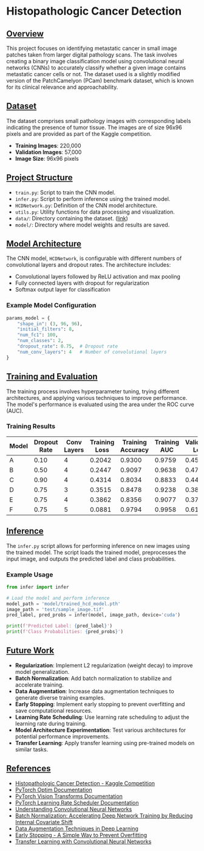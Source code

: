 # Histopathologic Cancer Detection

## [Overview](notebooks/histopathologic_cancer.ipynb)
This project focuses on identifying metastatic cancer in small image patches taken from larger digital pathology scans. The task involves creating a binary image classification model using convolutional neural networks (CNNs) to accurately classify whether a given image contains metastatic cancer cells or not. The dataset used is a slightly modified version of the PatchCamelyon (PCam) benchmark dataset, which is known for its clinical relevance and approachability.

## [Dataset](notebooks/histopathologic_cancer.ipynb)
The dataset comprises small pathology images with corresponding labels indicating the presence of tumor tissue. The images are of size 96x96 pixels and are provided as part of the Kaggle competition.

- **Training Images**: 220,000
- **Validation Images**: 57,000
- **Image Size**: 96x96 pixels

## [Project Structure](notebooks/histopathologic_cancer.ipynb)
- `train.py`: Script to train the CNN model.
- `infer.py`: Script to perform inference using the trained model.
- `HCDNetwork.py`: Definition of the CNN model architecture.
- `utils.py`: Utility functions for data processing and visualization.
- `data/`: Directory containing the dataset. ([link](https://www.kaggle.com/competitions/histopathologic-cancer-detection/overview))
- `model/`: Directory where model weights and results are saved.

## [Model Architecture](notebooks/histopathologic_cancer.ipynb)
The CNN model, `HCDNetwork`, is configurable with different numbers of convolutional layers and dropout rates. The architecture includes:
- Convolutional layers followed by ReLU activation and max pooling
- Fully connected layers with dropout for regularization
- Softmax output layer for classification

### Example Model Configuration
```python
params_model = {
    "shape_in": (3, 96, 96),
    "initial_filters": 8,
    "num_fc1": 100,
    "num_classes": 2,
    "dropout_rate": 0.75,  # Dropout rate
    "num_conv_layers": 4   # Number of convolutional layers
}
```

## [Training and Evaluation](notebooks/histopathologic_cancer.ipynb)
The training process involves hyperparameter tuning, trying different architectures, and applying various techniques to improve performance. The model's performance is evaluated using the area under the ROC curve (AUC).

### Training Results

| Model | Dropout Rate | Conv Layers | Training Loss | Training Accuracy | Training AUC | Validation Loss | Validation Accuracy | Validation AUC |
|-------|--------------|-------------|---------------|-------------------|--------------|-----------------|---------------------|----------------|
| A     | 0.10         | 4           | 0.2042        | 0.9300            | 0.9759       | 0.4512          | 0.8087              | 0.8842         |
| B     | 0.50         | 4           | 0.2447        | 0.9097            | 0.9638       | 0.4784          | 0.8000              | 0.8736         |
| C     | 0.90         | 4           | 0.4314        | 0.8034            | 0.8833       | 0.4483          | 0.8125              | 0.8780         |
| D     | 0.75         | 3           | 0.3515        | 0.8478            | 0.9238       | 0.3888          | 0.8400              | 0.9003         |
| E     | 0.75         | 4           | 0.3862        | 0.8356            | 0.9077       | 0.3794          | 0.8450              | 0.9064         |
| F     | 0.75         | 5           | 0.0881        | 0.9794            | 0.9958       | 0.6120          | 0.8113              | 0.8746         |


## [Inference](notebooks/histopathologic_cancer.ipynb)
The `infer.py` script allows for performing inference on new images using the trained model. The script loads the trained model, preprocesses the input image, and outputs the predicted label and class probabilities.

### Example Usage
```python
from infer import infer

# Load the model and perform inference
model_path = 'model/trained_hcd_model.pth'
image_path = 'test/sample_image.tif'
pred_label, pred_probs = infer(model, image_path, device='cuda')

print(f'Predicted Label: {pred_label}')
print(f'Class Probabilities: {pred_probs}')
```

## [Future Work](notebooks/histopathologic_cancer.ipynb)
- **Regularization**: Implement L2 regularization (weight decay) to improve model generalization.
- **Batch Normalization**: Add batch normalization to stabilize and accelerate training.
- **Data Augmentation**: Increase data augmentation techniques to generate diverse training examples.
- **Early Stopping**: Implement early stopping to prevent overfitting and save computational resources.
- **Learning Rate Scheduling**: Use learning rate scheduling to adjust the learning rate during training.
- **Model Architecture Experimentation**: Test various architectures for potential performance improvements.
- **Transfer Learning**: Apply transfer learning using pre-trained models on similar tasks.

## [References](notebooks/histopathologic_cancer.ipynb)
- [Histopathologic Cancer Detection - Kaggle Competition](https://www.kaggle.com/competitions/histopathologic-cancer-detection/overview)
- [PyTorch Optim Documentation](https://pytorch.org/docs/stable/optim.html)
- [PyTorch Vision Transforms Documentation](https://pytorch.org/vision/stable/transforms.html)
- [PyTorch Learning Rate Scheduler Documentation](https://pytorch.org/docs/stable/generated/torch.optim.lr_scheduler.StepLR.html)
- [Understanding Convolutional Neural Networks](https://arxiv.org/abs/1603.07285)
- [Batch Normalization: Accelerating Deep Network Training by Reducing Internal Covariate Shift](https://arxiv.org/abs/1502.03167)
- [Data Augmentation Techniques in Deep Learning](https://arxiv.org/abs/1712.04621)
- [Early Stopping - A Simple Way to Prevent Overfitting](https://en.wikipedia.org/wiki/Early_stopping)
- [Transfer Learning with Convolutional Neural Networks](https://arxiv.org/abs/1409.1556)

